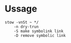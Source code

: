 # Ussage
```
stow -vnSt ~ */
    -n dry-trun
    -S make symbolink link
    -D remove symbolic link
```

